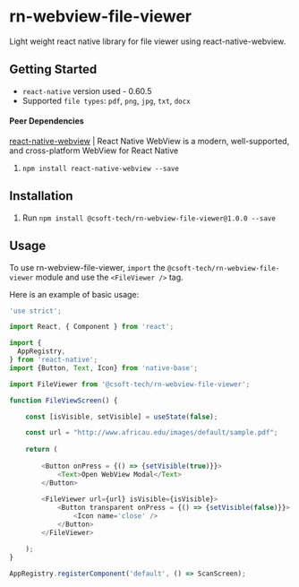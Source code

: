 # rn-webview-file-viewer
Light weight react native library for file viewer using react-native-webview.

## Getting Started

- `react-native` version used - 0.60.5
- Supported `file types`: `pdf`, `png`, `jpg`, `txt`, `docx`

#### Peer Dependencies

[react-native-webview](https://www.npmjs.com/package/react-native-webview) | React Native WebView is a modern, well-supported, and cross-platform WebView for React Native

1. `npm install react-native-webview --save`

## Installation

1. Run `npm install @csoft-tech/rn-webview-file-viewer@1.0.0 --save`


## Usage

To use rn-webview-file-viewer, `import` the `@csoft-tech/rn-webview-file-viewer` module and use the `<FileViewer />` tag.

Here is an example of basic usage:

```js
'use strict';

import React, { Component } from 'react';

import {
  AppRegistry,
} from 'react-native';
import {Button, Text, Icon} from 'native-base';

import FileViewer from '@csoft-tech/rn-webview-file-viewer';

function FileViewScreen() {

    const [isVisible, setVisible] = useState(false);

    const url = "http://www.africau.edu/images/default/sample.pdf";
    
    return (
        
        <Button onPress = {() => {setVisible(true)}}>
            <Text>Open WebView Modal</Text>
        </Button>
        
        <FileViewer url={url} isVisible={isVisible}>
            <Button transparent onPress = {() => {setVisible(false)}}>
                <Icon name='close' />
            </Button>
        </FileViewer>

    );
}

AppRegistry.registerComponent('default', () => ScanScreen);
```
